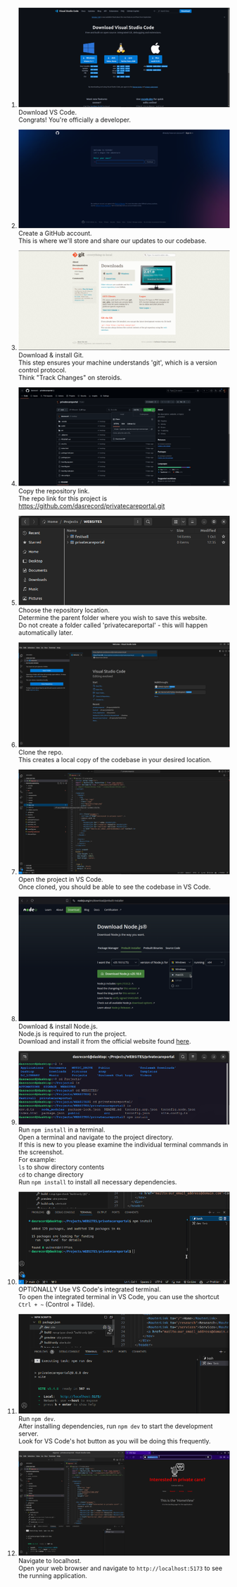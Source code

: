 1. ![Download VS Code](how_to_guide/1_download_vs_code.png)<br>
   Download VS Code.<br>
   Congrats! You're officially a developer.

2. ![Create Github Account](how_to_guide/2_create_github_account.png)<br>
   Create a GitHub account.<br>
   This is where we'll store and share our updates to our codebase.

3. ![Download & Install git](how_to_guide/3_download_install_git.png)<br>
   Download & install Git.<br>
   This step ensures your machine understands 'git', which is a version control protocol.<br>
   Think "Track Changes" on steroids.

4. ![Copy Repository Link](how_to_guide/4_copy_repo_link.png)<br>
   Copy the repository link.<br>
   The repo link for this project is https://github.com/dasrecord/privatecareportal.git

5. ![Choose Repository Location](how_to_guide/5_choose_repo_location.png)<br>
   Choose the repository location.<br>
   Determine the parent folder where you wish to save this website.<br>
   Do not create a folder called 'privatecareportal' - this will happen automatically later.

6. ![Clone the Repo](how_to_guide/6_clone_repo.png)<br>
   Clone the repo.<br>
   This creates a local copy of the codebase in your desired location.

7. ![Open Project in VS Code](how_to_guide/7_inside_vs_code.png)<br>
   Open the project in VS Code.<br>
   Once cloned, you should be able to see the codebase in VS Code.

8. ![Download & Install Node.js](how_to_guide/8_download_install_nodejs.png)<br>
   Download & install Node.js.<br>
   Node.js is required to run the project.<br>
   Download and install it from the official website found [here](https://nodejs.org/).

9. ![Run npm install in a terminal](how_to_guide/9_terminal_npm_install.png)<br>
   Run `npm install` in a terminal.<br>
   Open a terminal and navigate to the project directory.<br>
   If this is new to you please examine the individual terminal commands in the screenshot.<br>
   For example:<br>
   `ls` to show directory contents<br>
   `cd` to change directory<br>
   Run `npm install` to install all necessary dependencies.

10. ![Use VS Code's integrated terminal](how_to_guide/10_integrated_terminal_npm_install.png)<br>
    OPTIONALLY Use VS Code's integrated terminal.<br>
    To open the integrated terminal in VS Code, you can use the shortcut `Ctrl + ~` (Control + Tilde).
11. ![Run npm dev](how_to_guide/11_npm_run_dev.png)<br>
    Run `npm dev`.<br>
    After installing dependencies, run `npm dev` to start the development server.<br>
    Look for VS Code's hot button as you will be doing this frequently.

12. ![Navigate to localhost](how_to_guide/12_navigate_to_localhost.png)<br>
    Navigate to localhost.<br>
    Open your web browser and navigate to `http://localhost:5173` to see the running application.
